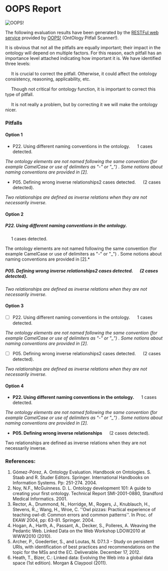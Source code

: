 # OOPS Report

![OOPS!](http://vocab.linkeddata.es/ontologies/oops/logomini.png)

The following evaluation results have been generated by the [RESTFul web service](http://oops-ws.oeg-upm.net/) provided by [OOPS!](http://oops.linkeddata.es/) (OntOlogy Pitfall Scanner!).

It is obvious that not all the pitfalls are equally important; their impact in the ontology will depend on multiple factors. For this reason, each pitfall has an importance level attached indicating how important it is. We have identified three levels:


<img src="critical.png" height="15px"> It is crucial to correct the pitfall. Otherwise, it could affect the ontology consistency, reasoning, applicability, etc.

<img src="important.png" height="15px"> Though not critical for ontology function, it is important to correct this type of pitfall.

<img src="minor.png" height="15px"> It is not really a problem, but by correcting it we will make the ontology nicer.




### Pitfalls

#### Option 1

- P22. Using different naming conventions in the ontology. <img src="minor.png" height="15px"> 1 cases detected.

*The ontology elements are not named following the same convention (for example CamelCase or use of delimiters as "-" or "_") . Some notions about naming conventions are provided in [2].*

- P05. Defining wrong inverse relationships2 cases detected. <img src="critical.png" height="15px"> (2 cases detected).

*Two relationships are defined as inverse relations when they are not necessarily inverse.*

#### Option 2

##### P22. Using different naming conventions in the ontology.
<img src="minor.png" height="15px"> 1 cases detected.

The ontology elements are not named following the same convention (for example CamelCase or use of delimiters as "-" or "_") . Some notions about naming conventions are provided in [2].*

##### P05. Defining wrong inverse relationships2 cases detected. <img src="critical.png" height="15px"> (2 cases detected).

*Two relationships are defined as inverse relations when they are not necessarily inverse.*


#### Option 3

- [ ] P22. Using different naming conventions in the ontology. <img src="minor.png" height="15px"> 1 cases detected.

*The ontology elements are not named following the same convention (for example CamelCase or use of delimiters as "-" or "_") . Some notions about naming conventions are provided in [2].*

- [ ] P05. Defining wrong inverse relationships2 cases detected. <img src="critical.png" height="15px"> (2 cases detected).

*Two relationships are defined as inverse relations when they are not necessarily inverse.*

#### Option 4

- **P22. Using different naming conventions in the ontology.** <img src="minor.png" height="15px"> 1 cases detected.

*The ontology elements are not named following the same convention (for example CamelCase or use of delimiters as "-" or "_") . Some notions about naming conventions are provided in [2].*

- **P05. Defining wrong inverse relationships** <img src="critical.png" height="15px"> (2 cases detected).

Two relationships are defined as inverse relations when they are not necessarily inverse.





### References:
1. Gómez-Pórez, A. Ontology Evaluation. Handbook on Ontologies. S. Staab and R. Studer Editors. Springer. International Handbooks on Information Systems. Pp: 251-274. 2004.
2. Noy, N.F., McGuinness. D. L. Ontology development 101: A guide to creating your first ontology. Technical Report SMI-2001-0880, Standford Medical Informatics. 2001.
3. Rector, A., Drummond, N., Horridge, M., Rogers, J., Knublauch, H., Stevens, R.,; Wang, H., Wroe, C. ''Owl pizzas: Practical experience of teaching owl-dl: Common errors and common patterns''. In Proc. of EKAW 2004, pp: 63-81. Springer. 2004.
4. Hogan, A., Harth, A., Passant, A., Decker, S., Polleres, A. Weaving the Pedantic Web. Linked Data on the Web Workshop LDOW2010 at WWW2010 (2010).
5. Archer, P., Goedertier, S., and Loutas, N. D7.1.3 - Study on persistent URIs, with identification of best practices and recommendations on the topic for the MSs and the EC. Deliverable. December 17, 2012.
6. Heath, T., Bizer, C.: Linked data: Evolving the Web into a global data space (1st edition). Morgan & Claypool (2011).

